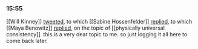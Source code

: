 ### 15:55
[[Will Kinney]] [tweeted](https://twitter.com/WKCosmo/status/1733874416507879598), to which [[Sabine Hossenfelder]] [replied](https://twitter.com/skdh/status/1733916897295352272), to which [[Maya Benowitz]] [replied](https://twitter.com/cosmicfibretion/status/1733923223392149762), on the topic of [[physically universal consistency]]. this is a very dear topic to me. so just logging it all here to come back later.

